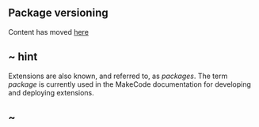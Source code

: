 ## Package versioning

Content has moved [here](http://www.makecode.com/extensions/versioning)

## ~ hint

Extensions are also known, and referred to, as _packages_. The term _package_ is currently used in the MakeCode documentation for developing and deploying extensions.

## ~